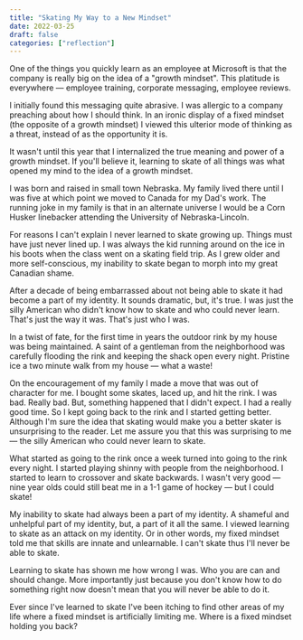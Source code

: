 ```yaml
---
title: "Skating My Way to a New Mindset"
date: 2022-03-25
draft: false
categories: ["reflection"]
---
```


One of the things you quickly learn as an employee at Microsoft is that the company is really big on the idea of a "growth mindset". This platitude is everywhere — employee training, corporate messaging, employee reviews.

I initially found this messaging quite abrasive. I was allergic to a company preaching about how I should think. In an ironic display of a fixed mindset (the opposite of a growth mindset) I viewed this ulterior mode of thinking as a threat, instead of as the opportunity it is.

It wasn't until this year that I internalized the true meaning and power of a growth mindset. If you'll believe it, learning to skate of all things was what opened my mind to the idea of a growth mindset.

I was born and raised in small town Nebraska. My family lived there until I was five at which point we moved to Canada for my Dad's work. The running joke in my family is that in an alternate universe I would be a Corn Husker linebacker attending the University of Nebraska-Lincoln.

For reasons I can't explain I never learned to skate growing up. Things must have just never lined up. I was always the kid running around on the ice in his boots when the class went on a skating field trip. As I grew older and more self-conscious, my inability to skate began to morph into my great Canadian shame.

After a decade of being embarrassed about not being able to skate it had become a part of my identity. It sounds dramatic, but, it's true. I was just the silly American who didn't know how to skate and who could never learn. That's just the way it was. That's just who I was.

In a twist of fate, for the first time in years the outdoor rink by my house was being maintained. A saint of a gentleman from the neighborhood was carefully flooding the rink and keeping the shack open every night. Pristine ice a two minute walk from my house — what a waste!

On the encouragement of my family I made a move that was out of character for me. I bought some skates, laced up, and hit the rink. I was bad. Really bad. But, something happened that I didn't expect. I had a really good time. So I kept going back to the rink and I started getting better. Although I'm sure the idea that skating would make you a better skater is unsurprising to the reader. Let me assure you that this was surprising to me — the silly American who could never learn to skate.

What started as going to the rink once a week turned into going to the rink every night. I started playing shinny with people from the neighborhood. I started to learn to crossover and skate backwards. I wasn't very good — nine year olds could still beat me in a 1-1 game of hockey — but I could skate!

My inability to skate had always been a part of my identity. A shameful and unhelpful part of my identity, but, a part of it all the same. I viewed learning to skate as an attack on my identity. Or in other words, my fixed mindset told me that skills are innate and unlearnable. I can't skate thus I'll never be able to skate.

Learning to skate has shown me how wrong I was. Who you are can and should change. More importantly just because you don't know how to do something right now doesn't mean that you will never be able to do it.

Ever since I've learned to skate I've been itching to find other areas of my life where a fixed mindset is artificially limiting me. Where is a fixed mindset holding you back?
